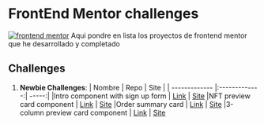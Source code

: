 # FrontEnd Mentor challenges

[![frontend mentor](https://miro.medium.com/max/1400/0*cfYEyKU7fH1Vz37c.png)](https://www.frontendmentor.io/home)
Aqui pondre en lista los proyectos de frontend mentor que he desarrollado y completado

## Challenges

1. **Newbie Challenges**:
    | Nombre    | Repo        | Site  |
    | ------------- |:-------------:| -----:|
    |Intro component with sign up form | [Link](https://github.com/SevroAuBarca/FEM-intro-with-signup) | [Site](https://condescending-curran-37ece4.netlify.app/)
    |NFT preview card component | [Link](https://github.com/SevroAuBarca/FEM-NFT-PREVIEW-CARD) | [Site](https://upbeat-edison-c5382d.netlify.app/)
    |Order summary card | [Link](https://github.com/SevroAuBarca/FEM-Order-Summary-Component) | [Site](https://sevroaubarca.github.io/FEM-Order-Summary-Component/)
    |3-column preview card component | [Link](https://github.com/SevroAuBarca/JavaScript-Proyects/edit/main/README.md) | [Site](https://3-column-preview-card-component-sevroaubarca.vercel.app/)
